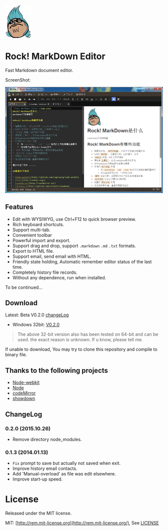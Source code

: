 ![Rock MarkDown Editor](logo.png)

# Rock! MarkDown Editor
Fast Markdown document editor.

ScreenShot:

![Rock MarkDown Editor](/docs/z.png)

## Features

- Edit with WYSIWYG, use Ctrl+F12 to quick browser preview.
- Rich keyboard shortcuts.
- Support multi-tab.
- Convenient toolbar
- Powerful import and export.
- Support drag and drop, support `.markdown` `.md` `.txt` formats.
- Export to HTML file.
- Support email, send email with HTML.
- Friendly state holding, Automatic remember editor status of the last time.
- Completely history file records.
- Without any dependence, run when installed.

To be continued...

## Download
Latest: Beta V0.2.0 [changeLog](#changelog)

- Windows 32bit: [V0.2.0](http://pan.baidu.com/s/1i39lPyd)

> The above 32-bit version also has been tested on 64-bit and can be used. the exact reason is unknown. If u know, please tell me.

If unable to download, You may try to clone this repository and compile to binary file.

## Thanks to the following projects

- [Node-webkit](https://github.com/rogerwang/node-webkit)
- [Node](http://nodejs.org/)
- [codeMirror](http://codemirror.net)
- [showdown](https://github.com/coreyti/showdown)

## ChangeLog

### 0.2.0 (2015.10.26)
- Remove directory node_modules.

### 0.1.3 (2014.01.13)
- `Fix` prompt to save but actually not saved when exit.
- Improve history email contacts.
- Add 'Manual-overload' as file was edit elsewhere.
- Improve start-up speed.

# License
Released under the MIT license.

MIT: [http://rem.mit-license.org](http://rem.mit-license.org/), See [LICENSE](/LICENSE)

